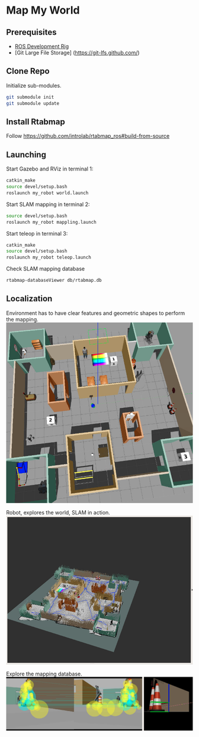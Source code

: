 # Map My World

## Prerequisites

* [ROS Development Rig](https://github.com/miharothl/nvidia-docker-novnc)
* [Git Large File Storage] (https://git-lfs.github.com/)

## Clone Repo

Initialize sub-modules. 

``` bash
git submodule init
git submodule update
```

## Install Rtabmap

Follow https://github.com/introlab/rtabmap_ros#build-from-source

## Launching

Start Gazebo and RViz in terminal 1:

``` bash
catkin_make
source devel/setup.bash
roslaunch my_robot world.launch
```

Start SLAM mapping in  terminal 2:
``` bash
source devel/setup.bash
roslaunch my_robot mappling.launch
```

Start teleop in terminal 3:
``` bash
catkin_make
source devel/setup.bash
roslaunch my_robot teleop.launch
```

Check SLAM mapping database
``` bash
rtabmap-databaseViewer db/rtabmap.db 
```

## Localization

Environment has to have clear features and geometric shapes to perform the mapping.
![SLAM 1](https://github.com/miharothl/lab-robotics/blob/master/project-04-map-my-world/images/the-world.png?raw=true)

Robot, explores the world, SLAM in action.
![SLAM 2](https://github.com/miharothl/lab-robotics/blob/master/project-04-map-my-world/images/slam-in-action.png?raw=true)

Explore the mapping database.
![SLAM 3](https://github.com/miharothl/lab-robotics/blob/master/project-04-map-my-world/images/slam-features.png?raw=true)

